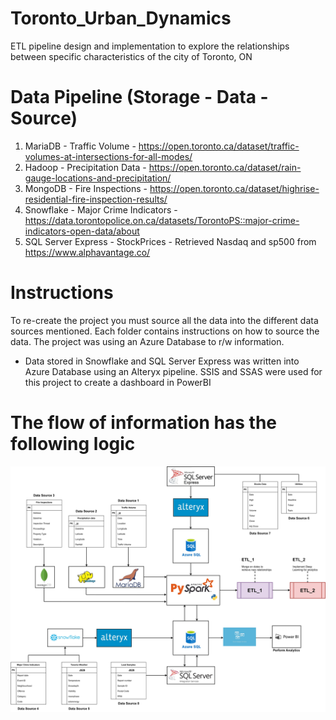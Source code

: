 # Toronto_Urban_Dynamics
ETL pipeline design and implementation to explore the relationships between specific characteristics of the city of Toronto, ON

# Data Pipeline (Storage - Data - Source)
1. MariaDB - Traffic Volume - https://open.toronto.ca/dataset/traffic-volumes-at-intersections-for-all-modes/
2. Hadoop - Precipitation Data - https://open.toronto.ca/dataset/rain-gauge-locations-and-precipitation/
3. MongoDB - Fire Inspections - https://open.toronto.ca/dataset/highrise-residential-fire-inspection-results/
4. Snowflake - Major Crime Indicators - https://data.torontopolice.on.ca/datasets/TorontoPS::major-crime-indicators-open-data/about
5. SQL Server Express - StockPrices - Retrieved Nasdaq and sp500 from https://www.alphavantage.co/

# Instructions
To re-create the project you must source all the data into the different data sources mentioned. Each folder contains instructions on how to source the data. The project was using an Azure Database to r/w information.

- Data stored in Snowflake and SQL Server Express was written into Azure Database using an Alteryx pipeline. SSIS and SSAS were used for this project to create a dashboard in PowerBI

# The flow of information has the following logic
![Pipeline ETL flow](Images/Big_Data_Diagram_Task-Final_Project.drawio.jpg)
